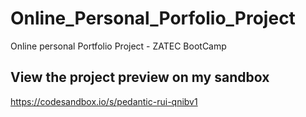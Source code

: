 # Online_Personal_Porfolio_Project
Online personal Portfolio Project - ZATEC BootCamp

## View the project preview on my sandbox
https://codesandbox.io/s/pedantic-rui-qnibv1
